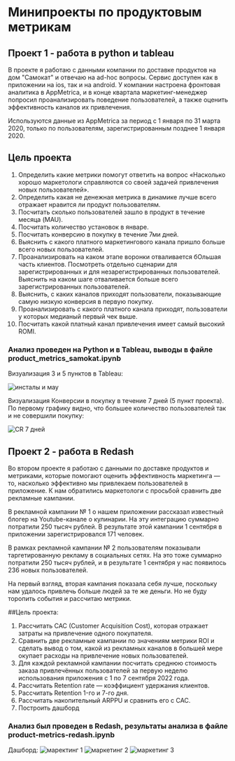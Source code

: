 # Минипроекты по продуктовым метрикам
## Проект 1 - работа в python и tableau
В проекте я работаю с данными компании по доставке продуктов на дом "Самокат" и отвечаю на ad-hoc вопросы. Сервис доступен как в приложении на ios, так и на android. У компании настроена фронтовая аналитика в AppMetrica, и в конце квартала маркетинг-менеджер попросил проанализировать поведение пользователей, а также оценить эффективность каналов их привлечения. 

Используются данные из AppMetrica за период с 1 января по 31 марта 2020, только по пользователям, зарегистрированным позднее 1 января 2020.

## Цель проекта
1. Определить какие метрики помогут ответить на вопрос «Насколько хорошо маркетологи справляются со своей задачей привлечения новых пользователей». 
2. Определить какая не денежная метрика в динамике лучше всего отражает нравится ли продукт пользователям.
3. Посчитать сколько пользователей зашло в продукт в течение месяца (MAU).
4. Посчитать количество установок в январе.
5. Посчитать конверсию в покупку в течение 7ми дней.
6. Выяснить с какого платного маркетингового канала пришло больше всего новых пользователей.
7. Проанализировать на каком этапе воронки отваливается бОльшая часть клиентов. Посмотреть отдельно сценарии для зарегистрированных и для незарегистрированных пользователей. Выяснить на каком шаге отваливается больше всего зарегистрированных пользователей.
8. Выяснить, с каких каналов приходят пользователи, показывающие самую низкую конверсия в первую покупку.
9. Проанализировать с какого платного канала приходят, пользователи у которых медианый первый чек выше.
10. Посчитать какой платный канал привлечения имеет самый высокий ROMI.

### Анализ проведен на Python и в Tableau, выводы в файле product_metrics_samokat.ipynb
Визуализация 3 и 5 пунктов в Tableau:

![инсталы и мау](https://github.com/belladzhu/product-analysis/assets/101130608/0de0476d-2290-4689-bf64-6456e7738ca9)

Визуализация Конверсии в покупку в течение 7 дней (5 пункт проекта). По первому графику видно, что большее количество пользователей так и не совершили покупку:

![CR 7 дней](https://github.com/belladzhu/product-analysis/assets/101130608/78e22243-0a05-46f2-af52-9f04cda9e0f2)



## Проект 2 - работа в Redash
Во втором проекте я работаю с данными по доставке продуктов и метриками, которые помогают оценить эффективность маркетинга — то, насколько эффективно мы привлекаем пользователей в приложение. 
К нам обратились маркетологи с просьбой сравнить две рекламные кампании.

В рекламной кампании № 1 о нашем приложении рассказал известный блогер на Youtube-канале о кулинарии. На эту интеграцию суммарно потратили 250 тысяч рублей. В результате этой кампании 1 сентября в приложении зарегистрировался 171 человек.

В рамках рекламной кампании № 2 пользователям показывали таргетированную рекламу в социальных сетях. На это тоже суммарно потратили 250 тысяч рублей, и в результате 1 сентября у нас появилось 236 новых пользователей.

На первый взгляд, вторая кампания показала себя лучше, поскольку нам удалось привлечь больше людей за те же деньги. Но не буду торопить события и рассчитаю метрики.

##Цель проекта:
1. Рассчитать CAC (Customer Acquisition Cost), которая отражает затраты на привлечение одного покупателя.
2. Cравнить две рекламные кампании по значениям метрики ROI и сделать вывод о том, какой из рекламных каналов в большей мере окупает расходы на привлечение новых пользователей.
3. Для каждой рекламной кампании посчитать среднюю стоимость заказа привлечённых пользователей за первую неделю использования приложения с 1 по 7 сентября 2022 года.
4. Рассчитать Retention rate — коэффициент удержания клиентов.
5. Рассчитать Retention 1-го и 7-го дня.
6. Рассчитать накопительный ARPPU и сравнить его с CAC.
7. Построить дашборд


### Анализ был проведен в Redash, результаты анализа в файле product-metrics-redash.ipynb
Дашборд:
![маректинг 1](https://github.com/belladzhu/product-analysis/assets/101130608/1b89004b-f95c-46d4-ab32-62d6bb7a32f4)
![маркетинг 2](https://github.com/belladzhu/product-analysis/assets/101130608/15a6ca97-5a47-4d11-a7fb-2b53189fe10e)
![маркетинг 3](https://github.com/belladzhu/product-analysis/assets/101130608/bf37214e-a5cd-47a6-81a0-68709d03fe31)
